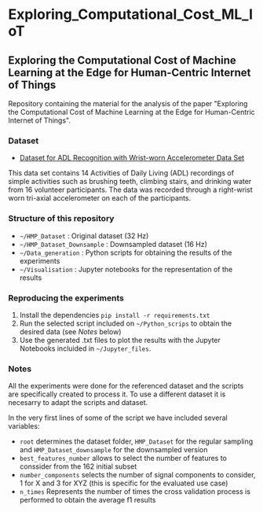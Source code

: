 # Exploring_Computational_Cost_ML_IoT

## Exploring the Computational Cost of Machine Learning at the Edge for Human-Centric Internet of Things

Repository containing the material for the analysis of the paper "Exploring the Computational Cost of Machine Learning at the Edge for Human-Centric Internet of Things".

### Dataset
* [Dataset for ADL Recognition with Wrist-worn Accelerometer Data Set ](https://archive.ics.uci.edu/ml/datasets/Dataset+for+ADL+Recognition+with+Wrist-worn+Accelerometer)

This data set contains 14 Activities of Daily Living (ADL) recordings of simple activities such as brushing teeth, climbing stairs, and drinking water from 16 volunteer participants. The data was recorded through a right-wrist worn tri-axial accelerometer on each of the participants.

### Structure of this repository

* `~/HMP_Dataset`    : Original dataset (32 Hz)
* `~/HMP_Dataset_Downsample`  : Downsampled dataset (16 Hz)
* `~/Data_generation`	: Python scripts for obtaining the results of the experiments
* `~/Visualisation`  : Jupyter notebooks for the representation of the results


### Reproducing the experiments

1. Install the dependencies `pip install -r requirements.txt`
2. Run the selected script included on `~/Python_scrips` to obtain the desired data (see *Notes* below)
3. Use the generated .txt files to plot the results with the Jupyter Notebooks incluided in `~/Jupyter_files`.



### Notes

All the experiments were done for the referenced dataset and the scripts are specifically created to process it. To use a different dataset it is necesarry to adapt the scripts and dataset. 

In the very first lines of some of the script we have included several variables:

* `root` determines the dataset folder, `HMP_Dataset` for the regular sampling and `HMP_Dataset_downsample` for the downsampled version
* `best_features_number` allows to select the number of features to conssider from the 162 initial subset
* `number_components` selects the number of signal components to consider, 1 for X and 3 for XYZ (this is specific for the evaluated use case)
* `n_times` Represents the number of times the cross validation process is performed to obtain the average f1 results
